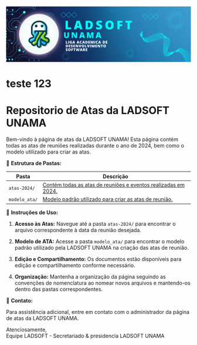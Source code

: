 ![img](/Imagens/image_readme.png)

# teste 123

# Repositorio de Atas da LADSOFT UNAMA

Bem-vindo à página de atas da LADSOFT UNAMA! Esta página contém todas as atas de reuniões realizadas durante o ano de 2024, bem como o modelo utilizado para criar as atas.

📁 **Estrutura de Pastas:**

| Pasta         | Descrição                                                                     |
| ------------- | ----------------------------------------------------------------------------- |
| `atas-2024/`  | [Contém todas as atas de reuniões e eventos realizadas em 2024.](/atas-2024/) |
| `modelo_ata/` | [Modelo padrão utilizado para criar as atas de reunião.](/modelo_ata/)        |

📝 **Instruções de Uso:**

1. **Acesso às Atas:** Navegue até a pasta `atas-2024/` para encontrar o arquivo correspondente à data da reunião desejada.

2. **Modelo de ATA:** Acesse a pasta `modelo_ata/` para encontrar o modelo padrão utilizado pela LADSOFT UNAMA na criação das atas de reunião.

3. **Edição e Compartilhamento:** Os documentos estão disponíveis para edição e compartilhamento conforme necessário.

4. **Organização:** Mantenha a organização da página seguindo as convenções de nomenclatura ao nomear novos arquivos e mantendo-os dentro das pastas correspondentes.

📧 **Contato:**

Para assistência adicional, entre em contato com o administrador da página de atas da LADSOFT UNAMA.

Atenciosamente,  
Equipe LADSOFT - Secretariado & presidencia
LADSOFT UNAMA

